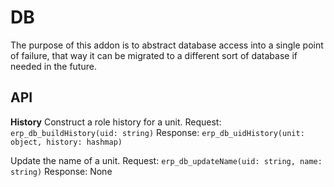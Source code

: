 # DB

The purpose of this addon is to abstract database access into a single point of failure, that way it can be migrated to a different sort of database if needed in the future.

## API

**History**
Construct a role history for a unit.
Request: `erp_db_buildHistory(uid: string)`
Response: `erp_db_uidHistory(unit: object, history: hashmap)`

Update the name of a unit.
Request: `erp_db_updateName(uid: string, name: string)`
Response: None
